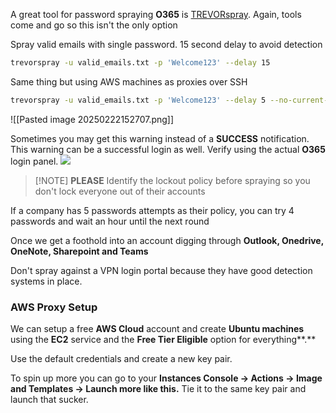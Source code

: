 A great tool for password spraying **O365** is [TREVORspray](https://github.com/blacklanternsecurity/TREVORspray). Again, tools come and go so this isn't the only option

Spray valid emails with single password. 15 second delay to avoid detection
```bash
trevorspray -u valid_emails.txt -p 'Welcome123' --delay 15
```

Same thing but using AWS machines as proxies over SSH
``` bash
trevorspray -u valid_emails.txt -p 'Welcome123' --delay 5 --no-current-ip --ssh ubuntu@100.25.38.206 -k adot8.pem 
```
![[Pasted image 20250222152707.png]]

Sometimes you may get this warning instead of a **SUCCESS** notification. This warning can be a successful login as well. Verify using the actual **O365** login panel.
![](https://pnpt.adot8.com/~gitbook/image?url=https%3A%2F%2F152155081-files.gitbook.io%2F%7E%2Ffiles%2Fv0%2Fb%2Fgitbook-x-prod.appspot.com%2Fo%2Fspaces%252FUczSr73L34emqNMDOxDg%252Fuploads%252FnLlzG5cKY6w45Ty37FEf%252Fimage.png%3Falt%3Dmedia%26token%3D44cf64d6-09fb-4ec1-94e7-3bd9b7978507&width=768&dpr=4&quality=100&sign=4dfb1f73&sv=2)


> [!NOTE] **PLEASE**
> Identify the lockout policy before spraying so you don't lock everyone out of their accounts

If a company has 5 passwords attempts as their policy, you can try 4 passwords and wait an hour until the next round

Once we get a foothold into an account digging through **Outlook, Onedrive, OneNote, Sharepoint and Teams**

Don't spray against a VPN login portal because they have good detection systems in place.

### AWS Proxy Setup
We can setup a free **AWS Cloud** account and create **Ubuntu machines** using the **EC2** service and the **Free Tier Eligible** option for everything**.**

Use the default credentials and create a new key pair.

To spin up more you can go to your **Instances Console -> Actions -> Image and Templates -> Launch more like this.** Tie it to the same key pair and launch that sucker.